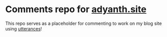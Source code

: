 # Comments repo for [adyanth.site](https://adyanth.site)

This repo serves as a placeholder for commenting to work on my blog site using [utterances](https://utteranc.es/)!
